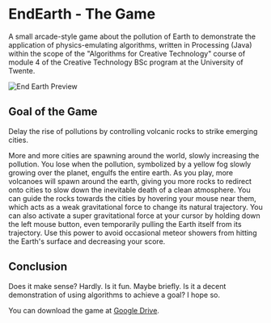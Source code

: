 # EndEarth - The Game

A small arcade-style game about the pollution of Earth to demonstrate the application of physics-emulating algorithms, written in Processing (Java) within the scope of the "Algorithms for Creative Technology" course of module 4 of the Creative Technology BSc program at the University of Twente.

![End Earth Preview](https://zjvieth.net/static/endearth_preview-a1dcc3d72b05f17f0557431381f045dd.png)

## Goal of the Game

Delay the rise of pollutions by controlling volcanic rocks to strike emerging cities. 

More and more cities are spawning around the world, slowly increasing the pollution. You lose when the pollution, symbolized by a yellow fog slowly growing over the planet, engulfs the entire earth. As you play, more volcanoes will spawn around the earth, giving you more rocks to redirect onto cities to slow down the inevitable death of a clean atmosphere. You can guide the rocks towards the cities by hovering your mouse near them, which acts as a weak gravitational force to change its natural trajectory. You can also activate a super gravitational force at your cursor by holding down the left mouse button, even temporarily pulling the Earth itself from its trajectory. Use this power to avoid occasional meteor showers from hitting the Earth's surface and decreasing your score.

## Conclusion

Does it make sense? Hardly.
Is it fun. Maybe briefly.
Is it a decent demonstration of using algorithms to achieve a goal? I hope so.

You can download the game at [Google Drive](https://drive.google.com/file/d/1t1B5PESDREsu27PhsmhwoC0i8qkTanE9/view?usp=sharing).